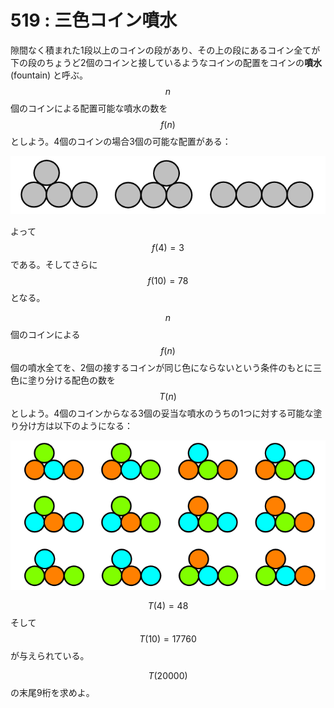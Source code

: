 # 519 : 三色コイン噴水

隙間なく積まれた1段以上のコインの段があり、その上の段にあるコイン全てが下の段のちょうど2個のコインと接しているようなコインの配置をコインの**噴水**(fountain) と呼ぶ。$$n$$個のコインによる配置可能な噴水の数を $$f(n)$$ としよう。4個のコインの場合3個の可能な配置がある：

![](../../.gitbook/assets/image.png)

よって$$f(4) = 3$$ である。そしてさらに $$f(10) = 78$$ となる。

$$n$$ 個のコインによる $$f(n)$$ 個の噴水全てを、2個の接するコインが同じ色にならないという条件のもとに三色に塗り分ける配色の数を $$T(n)$$ としよう。4個のコインからなる3個の妥当な噴水のうちの1つに対する可能な塗り分け方は以下のようになる：

![](<../../.gitbook/assets/image (1).png>)

$$T(4) = 48$$ そして $$T(10) = 17760$$ が与えられている。

$$T(20000)$$ の末尾9桁を求めよ。
